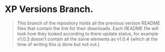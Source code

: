 # XP Versions Branch.

>This branch of the repository holds all the previous version README files that contain the link for their downloads. Each README file will look how they looked according to there update status, for example v1.0.3 doesn't contain all the same elements as v1.0.4 (which at the time of writing this is done but not out.)

